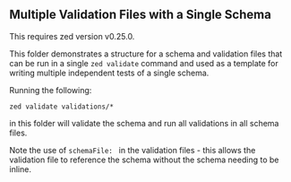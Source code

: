## Multiple Validation Files with a Single Schema

This requires zed version v0.25.0.

This folder demonstrates a structure for a schema and validation files that
can be run in a single `zed validate` command and used as a template
for writing multiple independent tests of a single schema.

Running the following:

```
zed validate validations/*
```

in this folder will validate the schema and run all validations in all schema files.

Note the use of `schemaFile: ` in the validation files - this allows the validation file to
reference the schema without the schema needing to be inline.
